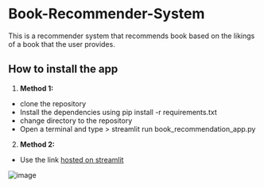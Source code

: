 # Book-Recommender-System

This is a recommender system that recommends book based on the likings of a book that the user provides. 

## How to install the app 

1. **Method 1:** 
- clone the repository 
- Install the dependencies using pip install -r requirements.txt 
- change directory to the repository 
- Open a terminal and type > streamlit run book_recommendation_app.py
2. **Method 2:** 
- Use the link [hosted on streamlit](https://bit.ly/3ulFrTp)


![image](https://user-images.githubusercontent.com/73686638/205510061-5dfbb844-eb24-490b-abfe-4b19858a66f3.png)
